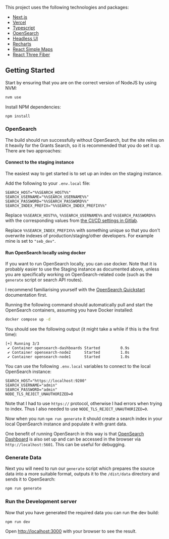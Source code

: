This project uses the following technologies and packages:

- [Next.js](https://nextjs.org)
- [Vercel](https://vercel.com)
- [Typescript](https://www.typescriptlang.org)
- [OpenSearch](https://opensearch.org)
- [Headless UI](https://headlessui.com)
- [Recharts](https://recharts.org)
- [React Simple Maps](https://www.react-simple-maps.io)
- [React Three Fiber](https://docs.pmnd.rs/react-three-fiber)

## Getting Started

Start by ensuring that you are on the correct version of NodeJS by using NVM:

```bash
nvm use
```

Install NPM dependencies:

```bash
npm install
```

### OpenSearch

The build should run successfully without OpenSearch, but the site relies on it heavily for the Grants Search, so it is recommended that you do set it up. There are two approaches:

#### Connect to the staging instance

The easiest way to get started is to set up an index on the staging instance.

Add the following to your `.env.local` file:

```
SEARCH_HOST="%%SEARCH_HOST%%"
SEARCH_USERNAME="%%SEARCH_USERNAME%%"
SEARCH_PASSWORD="%%SEARCH_PASSWORD%%"
SEARCH_INDEX_PREFIX="%%SEARCH_INDEX_PREFIX%%"
```

Replace `%%SEARCH_HOST%%`, `%%SEARCH_USERNAME%%` and `%%SEARCH_PASSWORD%%` with the corresponding values from [the CI/CD settings in Gitlab](https://gitlab.enovate.co.uk/clients/pandemic-pact/-/settings/ci_cd#js-cicd-variables-settings).

Replace `%%SEARCH_INDEX_PREFIX%%` with something unique so that you don't overwrite indexes of production/staging/other developers. For example mine is set to `"seb_dev"`.

#### Run OpenSearch locally using docker

If you want to run OpenSearch locally, you can use docker. Note that it is probably easier to use the Staging instance as documented above, unless you are specifically working on OpenSearch-related code (such as the `generate` script or search API routes).

I recommend familiarising yourself with the [OpenSearch Quickstart](https://opensearch.org/docs/latest/quickstart/) documentation first.

Running the following command should automatically pull and start the OpenSearch containers, assuming you have Docker installed:

```bash
docker compose up -d
```

You should see the following output (it might take a while if this is the first time):

```
[+] Running 3/3
 ✔ Container opensearch-dashboards Started         0.9s 
 ✔ Container opensearch-node2      Started         1.0s 
 ✔ Container opensearch-node1      Started         1.0s
```

You can use the following `.env.local` variables to connect to the local OpenSearch instance:

```
SEARCH_HOST="https://localhost:9200"
SEARCH_USERNAME="admin"
SEARCH_PASSWORD="admin"
NODE_TLS_REJECT_UNAUTHORIZED=0
```

Note that I had to use `https://` protocol, otherwise I had errors when trying to index. Thus I also needed to use `NODE_TLS_REJECT_UNAUTHORIZED=0`.

Now when you run `npm run generate` it should create a search index in your local OpenSearch instance and populate it with grant data.

One benefit of running OpenSearch in this way is that [OpenSearch Dashboard](https://opensearch.org/docs/latest/dashboards/quickstart/) is also set up and can be accessed in the browser via `http://localhost:5601`. This can be useful for debugging.

### Generate Data

Next you will need to run our `generate` script which prepares the source data into a more suitable format, outputs it to the `/dist/data` directory and sends it to OpenSearch:

```bash
npm run generate
```

### Run the Development server

Now that you have generated the required data you can run the dev build:

```bash
npm run dev
```

Open [http://localhost:3000](http://localhost:3000) with your browser to see the result.
